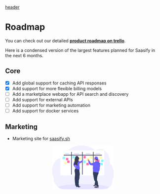 [header](_header.md ':include')

# Roadmap

You can check out our detailed **[product roadmap on trello](https://trello.com/b/0I0V0NEM/saasify)**.

Here is a condensed version of the largest features planned for Saasify in the next 6 months.

## Core

- [x] Add global support for caching API responses
- [x] Add support for more flexible billing models
- [ ] Add a marketplace webapp for API search and discovery
- [ ] Add support for external APIs
- [ ] Add support for marketing automation
- [ ] Add support for docker services

## Marketing

- Marketing site for [saasify.sh](https://saasify.sh)

<p align="center">
  <img src="./_media/undraw/scrum_board.svg" alt="Roadmap" width="200" />
</p>

